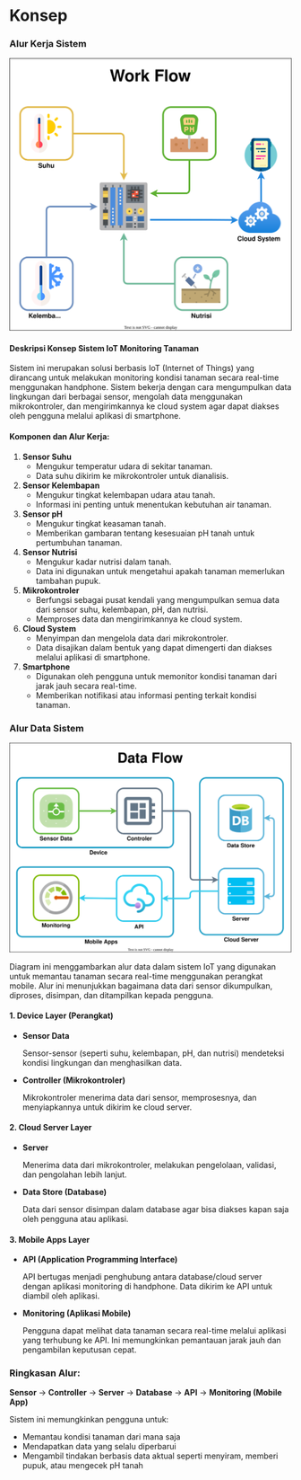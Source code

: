 # Konsep

### Alur Kerja Sistem

![Work Flow](concept/img/wokflow.svg)

#### Deskripsi Konsep Sistem IoT Monitoring Tanaman

Sistem ini merupakan solusi berbasis IoT (Internet of Things) yang dirancang untuk melakukan monitoring kondisi tanaman secara real-time menggunakan handphone. Sistem bekerja dengan cara mengumpulkan data lingkungan dari berbagai sensor, mengolah data menggunakan mikrokontroler, dan mengirimkannya ke cloud system agar dapat diakses oleh pengguna melalui aplikasi di smartphone.

#### **Komponen dan Alur Kerja:**

1. **Sensor Suhu**
   * Mengukur temperatur udara di sekitar tanaman.
   * Data suhu dikirim ke mikrokontroler untuk dianalisis.
2. **Sensor Kelembapan**
   * Mengukur tingkat kelembapan udara atau tanah.
   * Informasi ini penting untuk menentukan kebutuhan air tanaman.
3. **Sensor pH**
   * Mengukur tingkat keasaman tanah.
   * Memberikan gambaran tentang kesesuaian pH tanah untuk pertumbuhan tanaman.
4. **Sensor Nutrisi**
   * Mengukur kadar nutrisi dalam tanah.
   * Data ini digunakan untuk mengetahui apakah tanaman memerlukan tambahan pupuk.
5. **Mikrokontroler**
   * Berfungsi sebagai pusat kendali yang mengumpulkan semua data dari sensor suhu, kelembapan, pH, dan nutrisi.
   * Memproses data dan mengirimkannya ke cloud system.
6. **Cloud System**
   * Menyimpan dan mengelola data dari mikrokontroler.
   * Data disajikan dalam bentuk yang dapat dimengerti dan diakses melalui aplikasi di smartphone.
7. **Smartphone**
   * Digunakan oleh pengguna untuk memonitor kondisi tanaman dari jarak jauh secara real-time.
   * Memberikan notifikasi atau informasi penting terkait kondisi tanaman.

### Alur Data Sistem

![Work Flow](concept/img/dataflow.svg)

Diagram ini menggambarkan alur data dalam sistem IoT yang digunakan untuk memantau tanaman secara real-time menggunakan perangkat mobile. Alur ini menunjukkan bagaimana data dari sensor dikumpulkan, diproses, disimpan, dan ditampilkan kepada pengguna.

#### **1. Device Layer (Perangkat)**

* **Sensor Data**

  Sensor-sensor (seperti suhu, kelembapan, pH, dan nutrisi) mendeteksi kondisi lingkungan dan menghasilkan data.
* **Controller (Mikrokontroler)**

  Mikrokontroler menerima data dari sensor, memprosesnya, dan menyiapkannya untuk dikirim ke cloud server.

#### **2. Cloud Server Layer**

* **Server**

  Menerima data dari mikrokontroler, melakukan pengelolaan, validasi, dan pengolahan lebih lanjut.
* **Data Store (Database)**

  Data dari sensor disimpan dalam database agar bisa diakses kapan saja oleh pengguna atau aplikasi.

#### **3. Mobile Apps Layer**

* **API (Application Programming Interface)**

  API bertugas menjadi penghubung antara database/cloud server dengan aplikasi monitoring di handphone. Data dikirim ke API untuk diambil oleh aplikasi.
* **Monitoring (Aplikasi Mobile)**

  Pengguna dapat melihat data tanaman secara real-time melalui aplikasi yang terhubung ke API. Ini memungkinkan pemantauan jarak jauh dan pengambilan keputusan cepat.


### **Ringkasan Alur:**

**Sensor** → **Controller** → **Server** → **Database** → **API** → **Monitoring (Mobile App)**

Sistem ini memungkinkan pengguna untuk:

* Memantau kondisi tanaman dari mana saja
* Mendapatkan data yang selalu diperbarui
* Mengambil tindakan berbasis data aktual seperti menyiram, memberi pupuk, atau mengecek pH tanah
